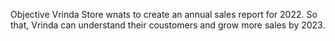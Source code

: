 Objective
Vrinda Store wnats to create an annual sales report for 2022. So that, Vrinda can understand their coustomers and grow more sales by 2023.
